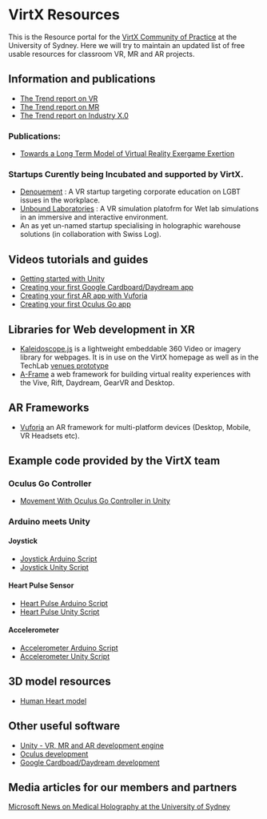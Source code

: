 # VirtX Resources

This is the Resource portal for the [VirtX Community of Practice](http://virtx.online) at the University of Sydney. Here we will try to maintain an updated list of free usable resources for classroom VR, MR and AR projects.

## Information and publications

- [The Trend report on VR](http://trends.techlab.works/trend/30)
- [The Trend report on MR](http://trends.techlab.works/trend/24)
- [The Trend report on Industry X.0](http://trends.techlab.works/trend/33)

### Publications:

- [Towards a Long Term Model of Virtual Reality Exergame Exertion](https://dl.acm.org/citation.cfm?id=3079679)

### Startups Curently being Incubated and supported by VirtX.

- [Denouement](https://www.youtube.com/watch?v=0CKzjGLtf5w) : A VR startup targeting corporate education on LGBT issues in the workplace.
- [Unbound Laboratories](https://unboundlabs.techlab.works/) : A VR simulation platofrm for Wet lab simulations in an immersive and interactive environment. 
- An as yet un-named startup specialising in holographic warehouse solutions (in collaboration with Swiss Log).

## Videos tutorials and guides

- [Getting started with Unity](https://unity3d.com/learn/get-started)
- [Creating your first Google Cardboard/Daydream app](https://developers.google.com/vr/develop/unity/get-started-android)
- [Creating your first AR app with Vuforia](https://library.vuforia.com/articles/Training/getting-started-with-vuforia-in-unity.html)
- [Creating your first Oculus Go app](https://developer.oculus.com/documentation/unity/latest/concepts/book-unity-gsg/)

## Libraries for Web development in XR

- [Kaleidoscope.js](https://github.com/thiagopnts/kaleidoscope) is a lightweight embeddable 360 Video or imagery library for webpages. It is in use on the VirtX homepage as well as in the TechLab [venues prototype](http://venues.techlab.works)
- [A-Frame](https://aframe.io/) a web framework for building virtual reality experiences with the Vive, Rift, Daydream, GearVR and Desktop.

## AR Frameworks
- [Vuforia](https://www.vuforia.com/) an AR framework for multi-platform devices (Desktop, Mobile, VR Headsets etc).

## Example code provided by the VirtX team
### Oculus Go Controller
- [Movement With Oculus Go Controller in Unity](Unity_Scripts/OculusGoControllerMovement.cs)
### Arduino meets Unity
#### Joystick
- [Joystick Arduino Script](Arduino_Scripts/Joystick.ino) 
- [Joystick Unity Script](Unity_Scripts/arduinoJoy.cs)

#### Heart Pulse Sensor
- [Heart Pulse Arduino Script](Arduino_Scripts/Pulse.ino) 
- [Heart Pulse Unity Script](Unity_Scripts/arduinoPulse.cs)

#### Accelerometer
- [Accelerometer Arduino Script](Arduino_Scripts/Accelerometer.ino) 
- [Accelerometer Unity Script](Unity_Scripts/arduinoAccelerometer.cs)

## 3D model resources
- [Human Heart model](3D_Models/anatomical-heart.fbx)

## Other useful software
- [Unity - VR, MR and AR development engine](https://unity3d.com/get-unity/download)
- [Oculus development](https://developer.oculus.com/)
- [Google Cardboad/Daydream development](https://developers.google.com/vr/)

## Media articles for our members and partners

[Microsoft News on Medical Holography at the University of Sydney](https://news.microsoft.com/en-au/features/medical-imaging-paramedic-training-immersive-learning-era-mixed-reality/)


